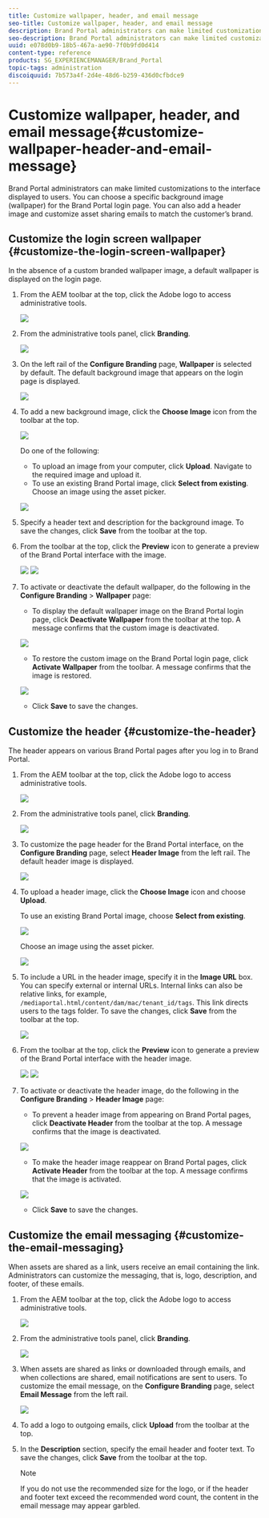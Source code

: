 ```yaml
---
title: Customize wallpaper, header, and email message
seo-title: Customize wallpaper, header, and email message
description: Brand Portal administrators can make limited customizations to the interface displayed to users. You can choose a specific background image (wallpaper) for the Brand Portal login page. You can also add a header image and customize asset sharing emails to match the customer’s brand.
seo-description: Brand Portal administrators can make limited customizations to the interface displayed to users. You can choose a specific background image (wallpaper) for the Brand Portal login page. You can also add a header image and customize asset sharing emails to match the customer’s brand.
uuid: e078d0b9-18b5-467a-ae90-7f0b9fd0d414
content-type: reference
products: SG_EXPERIENCEMANAGER/Brand_Portal
topic-tags: administration
discoiquuid: 7b573a4f-2d4e-48d6-b259-436d0cfbdce9
---
```


# Customize wallpaper, header, and email message{#customize-wallpaper-header-and-email-message}

Brand Portal administrators can make limited customizations to the interface displayed to users. You can choose a specific background image (wallpaper) for the Brand Portal login page. You can also add a header image and customize asset sharing emails to match the customer’s brand.

## Customize the login screen wallpaper {#customize-the-login-screen-wallpaper}

In the absence of a custom branded wallpaper image, a default wallpaper is displayed on the login page.

1. From the AEM toolbar at the top, click the Adobe logo to access administrative tools.

   ![](assets/aemlogo.png)

2. From the administrative tools panel, click **Branding**.

   ![](assets/admin-tools-panel-10.png)

3. On the left rail of the **Configure Branding** page, **Wallpaper** is selected by default. The default background image that appears on the login page is displayed.

   ![](assets/default_wallpaper.png)

4. To add a new background image, click the **Choose Image** icon from the toolbar at the top.

   ![](assets/choose_wallpaperimage.png)

   Do one of the following:

    * To upload an image from your computer, click **Upload**. Navigate to the required image and upload it.
    * To use an existing Brand Portal image, click **Select from existing**. Choose an image using the asset picker.

   ![](assets/asset-picker.png)

5. Specify a header text and description for the background image. To save the changes, click **Save** from the toolbar at the top.

6. From the toolbar at the top, click the **Preview** icon to generate a preview of the Brand Portal interface with the image.

   ![](assets/chlimage_1.png) ![](assets/custom-wallpaper-preview.png)

7. To activate or deactivate the default wallpaper, do the following in the **Configure Branding** &gt; **Wallpaper** page:

    * To display the default wallpaper image on the Brand Portal login page, click **Deactivate Wallpaper** from the toolbar at the top. A message confirms that the custom image is deactivated.

   ![](assets/chlimage_1-1.png)

    * To restore the custom image on the Brand Portal login page, click **Activate Wallpaper** from the toolbar. A message confirms that the image is restored.

   ![](assets/chlimage_1-2.png)

    * Click **Save** to save the changes.

## Customize the header {#customize-the-header}

The header appears on various Brand Portal pages after you log in to Brand Portal.

1. From the AEM toolbar at the top, click the Adobe logo to access administrative tools.

   ![](assets/aemlogo.png)

2. From the administrative tools panel, click **Branding**. 

   ![](assets/admin-tools-panel-11.png)

3. To customize the page header for the Brand Portal interface, on the **Configure Branding** page, select **Header Image** from the left rail. The default header image is displayed.

   ![](assets/default-header.png)

4. To upload a header image, click the **Choose Image** icon and choose **Upload**.

   To use an existing Brand Portal image, choose **Select from existing**.

   ![](assets/choose_wallpaperimage-1.png)

   Choose an image using the asset picker.

   ![](assets/asset-picker-header.png)

5. To include a URL in the header image, specify it in the **Image URL** box. You can specify external or internal URLs. Internal links can also be relative links, for example,
 `/mediaportal.html/content/dam/mac/tenant_id/tags`.
 This link directs users to the tags folder.
 To save the changes, click **Save** from the toolbar at the top.

   ![](assets/configure_brandingheaderimageurl.png)

6. From the toolbar at the top, click the **Preview** icon to generate a preview of the Brand Portal interface with the header image.

   ![](assets/chlimage_1-3.png) ![](assets/custom_header_preview.png)

7. To activate or deactivate the header image, do the following in the **Configure Branding** &gt; **Header Image** page:

    * To prevent a header image from appearing on Brand Portal pages, click **Deactivate Header** from the toolbar at the top. A message confirms that the image is deactivated.

   ![](assets/chlimage_1-4.png)

    * To make the header image reappear on Brand Portal pages, click **Activate Header** from the toolbar at the top. A message confirms that the image is activated.

   ![](assets/chlimage_1-5.png)

    * Click **Save** to save the changes.

## Customize the email messaging {#customize-the-email-messaging}

When assets are shared as a link, users receive an email containing the link. Administrators can customize the messaging, that is, logo, description, and footer, of these emails.

1. From the AEM toolbar at the top, click the Adobe logo to access administrative tools.

   ![](assets/aemlogo.png)

2. From the administrative tools panel, click **Branding**.

   ![](assets/admin-tools-panel-12.png)

3. When assets are shared as links or downloaded through emails, and when collections are shared, email notifications are sent to users. To customize the email message, on the **Configure Branding** page, select **Email Message** from the left rail.

   ![](assets/configure-branding-page-email.png)

4. To add a logo to outgoing emails, click **Upload** from the toolbar at the top.

5. In the **Description** section, specify the email header and footer text. To save the changes, click **Save** from the toolbar at the top.

   >[!NOTE]
   >
   >If you do not use the recommended size for the logo, or if the header and footer text exceed the recommended word count, the content in the email message may appear garbled.
